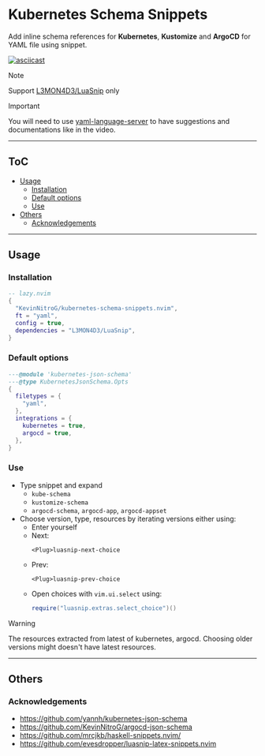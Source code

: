 # Kubernetes Schema Snippets

Add inline schema references for **Kubernetes**, **Kustomize** and **ArgoCD** for YAML file using snippet.

[![asciicast](https://asciinema.org/a/730130.svg)](https://asciinema.org/a/730130)

> [!NOTE]
> Support [L3MON4D3/LuaSnip](https://github.com/L3MON4D3/LuaSnip) only

> [!IMPORTANT]
> You will need to use [yaml-language-server](https://github.com/redhat-developer/yaml-language-server) to have suggestions and documentations like in the video.

---

## ToC

<!-- START doctoc generated TOC please keep comment here to allow auto update -->
<!-- DON'T EDIT THIS SECTION, INSTEAD RE-RUN doctoc TO UPDATE -->

- [Usage](#usage)
  - [Installation](#installation)
  - [Default options](#default-options)
  - [Use](#use)
- [Others](#others)
  - [Acknowledgements](#acknowledgements)

<!-- END doctoc generated TOC please keep comment here to allow auto update -->

---

## Usage

### Installation

```lua
-- lazy.nvim
{
  "KevinNitroG/kubernetes-schema-snippets.nvim",
  ft = "yaml",
  config = true,
  dependencies = "L3MON4D3/LuaSnip",
}
```

### Default options

```lua
---@module 'kubernetes-json-schema'
---@type KubernetesJsonSchema.Opts
{
  filetypes = {
    "yaml",
  },
  integrations = {
    kubernetes = true,
    argocd = true,
  },
}
```

### Use

- Type snippet and expand
  - `kube-schema`
  - `kustomize-schema`
  - `argocd-schema`, `argocd-app`, `argocd-appset`
- Choose version, type, resources by iterating versions either using:
  - Enter yourself
  - Next:
    ```vim
    <Plug>luasnip-next-choice
    ```
  - Prev:
    ```vim
    <Plug>luasnip-prev-choice
    ```
  - Open choices with `vim.ui.select` using:
    ```lua
    require("luasnip.extras.select_choice")()
    ```

> [!WARNING]
>
> The resources extracted from latest of kubernetes, argocd. Choosing older versions might doesn't have latest resources.

---

## Others

### Acknowledgements

- <https://github.com/yannh/kubernetes-json-schema>
- <https://github.com/KevinNitroG/argocd-json-schema>
- <https://github.com/mrcjkb/haskell-snippets.nvim/>
- <https://github.com/evesdropper/luasnip-latex-snippets.nvim>
